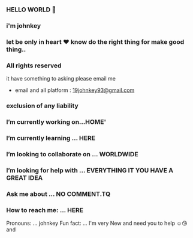 ### HELLO WORLD 👋
### i'm johnkey
### let be only in heart ♥️ know do the right thing for make good thing..
### All rights reserved

<!--
**/inderashah007** is a ✨ _special_ ✨ repository because its `README.md` (this file) appears on your GitHub profile.


--> it have something to asking please email me
- email and all platform : 19johnkey93@gmail.com


### exclusion of any liability
### I’m currently working on...HOME'
### I’m currently learning ... HERE
### I’m looking to collaborate on ... WORLDWIDE
### I’m looking for help with ... EVERYTHING IT YOU HAVE A GREAT IDEA
### Ask me about ... NO COMMENT.TQ
### How to reach me: ... HERE
Pronouns: ... johnkey
Fun fact: ... I'm very New and need you to help ☺️😘and 
